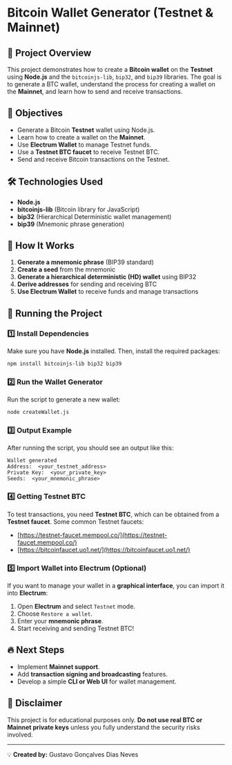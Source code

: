 # Bitcoin Wallet Generator (Testnet & Mainnet)

## 📌 Project Overview
This project demonstrates how to create a **Bitcoin wallet** on the **Testnet** using **Node.js** and the `bitcoinjs-lib`, `bip32`, and `bip39` libraries. The goal is to generate a BTC wallet, understand the process for creating a wallet on the **Mainnet**, and learn how to send and receive transactions.

## 🎯 Objectives
- Generate a Bitcoin **Testnet** wallet using Node.js.
- Learn how to create a wallet on the **Mainnet**.
- Use **Electrum Wallet** to manage Testnet funds.
- Use a **Testnet BTC faucet** to receive Testnet BTC.
- Send and receive Bitcoin transactions on the Testnet.

## 🛠️ Technologies Used
- **Node.js**
- **bitcoinjs-lib** (Bitcoin library for JavaScript)
- **bip32** (Hierarchical Deterministic wallet management)
- **bip39** (Mnemonic phrase generation)

## 📖 How It Works
1. **Generate a mnemonic phrase** (BIP39 standard)
2. **Create a seed** from the mnemonic
3. **Generate a hierarchical deterministic (HD) wallet** using BIP32
4. **Derive addresses** for sending and receiving BTC
5. **Use Electrum Wallet** to receive funds and manage transactions

## 🚀 Running the Project
### 1️⃣ Install Dependencies
Make sure you have **Node.js** installed. Then, install the required packages:
```sh
npm install bitcoinjs-lib bip32 bip39
```

### 2️⃣ Run the Wallet Generator
Run the script to generate a new wallet:
```sh
node createWallet.js
```
### 3️⃣ Output Example
After running the script, you should see an output like this:
```
Wallet generated
Address:  <your_testnet_address>
Private Key:  <your_private_key>
Seeds:  <your_mnemonic_phrase>
```

### 4️⃣ Getting Testnet BTC
To test transactions, you need **Testnet BTC**, which can be obtained from a **Testnet faucet**. Some common Testnet faucets:
- [https://testnet-faucet.mempool.co/](https://testnet-faucet.mempool.co/)
- [https://bitcoinfaucet.uo1.net/](https://bitcoinfaucet.uo1.net/)

### 5️⃣ Import Wallet into Electrum (Optional)
If you want to manage your wallet in a **graphical interface**, you can import it into **Electrum**:
1. Open **Electrum** and select `Testnet` mode.
2. Choose `Restore a wallet`.
3. Enter your **mnemonic phrase**.
4. Start receiving and sending Testnet BTC!

## 🔥 Next Steps
- Implement **Mainnet support**.
- Add **transaction signing and broadcasting** features.
- Develop a simple **CLI or Web UI** for wallet management.

## 📝 Disclaimer
This project is for educational purposes only. **Do not use real BTC or Mainnet private keys** unless you fully understand the security risks involved.

---

💡 **Created by:** Gustavo Gonçalves Dias Neves

